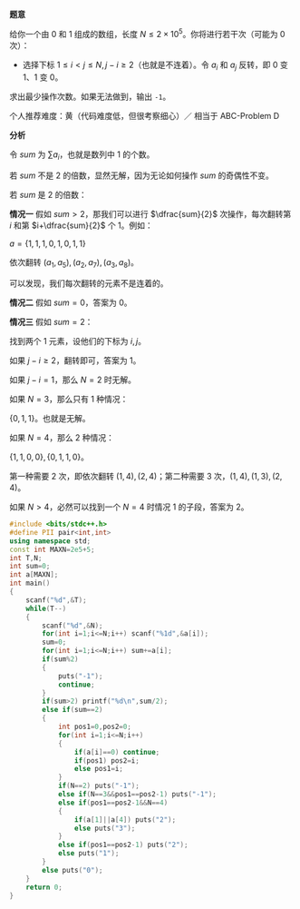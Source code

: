 **题意**

给你一个由 $0$ 和 $1$ 组成的数组，长度 $N \le 2 \times 10^5$。你将进行若干次（可能为 $0$ 次）：

- 选择下标 $1 \le i < j \le N,j-i \ge 2$（也就是不连着）。令 $a_i$ 和 $a_j$ 反转，即 $0$ 变 $1$、$1$ 变 $0$。

求出最少操作次数。如果无法做到，输出 `-1`。

个人推荐难度：黄（代码难度低，但很考察细心）／ 相当于 $\text{ABC-Problem D}$

**分析**

令 $sum$ 为 $\sum a_i$，也就是数列中 $1$ 的个数。

若 $sum$ 不是 $2$ 的倍数，显然无解，因为无论如何操作 $sum$ 的奇偶性不变。

若 $sum$ 是 $2$ 的倍数：

**情况一** 假如 $sum>2$，那我们可以进行 $\dfrac{sum}{2}$ 次操作，每次翻转第 $i$ 和第 $i+\dfrac{sum}{2}$ 个 $1$。例如：

$a=\{1,1,1,0,1,0,1,1\}$ 

依次翻转 $(a_1,a_5),(a_2,a_7),(a_3,a_8)$。

可以发现，我们每次翻转的元素不是连着的。

**情况二** 假如 $sum=0$，答案为 $0$。

**情况三** 假如 $sum=2$：

找到两个 $1$ 元素，设他们的下标为 $i,j$。

如果 $j-i \ge 2$，翻转即可，答案为 $1$。

如果 $j-i=1$，那么 $N=2$ 时无解。

如果 $N=3$，那么只有 $1$ 种情况：

$\{0,1,1\}$。也就是无解。

如果 $N=4$，那么 $2$ 种情况：

$\{1,1,0,0\},\{0,1,1,0\}$。

第一种需要 $2$ 次，即依次翻转 $(1,4),(2,4)$；第二种需要 $3$ 次，$(1,4),(1,3),(2,4)$。

如果 $N>4$，必然可以找到一个 $N=4$ 时情况 $1$ 的子段，答案为 $2$。

```cpp
#include <bits/stdc++.h>
#define PII pair<int,int>
using namespace std;
const int MAXN=2e5+5;
int T,N;
int sum=0;
int a[MAXN];
int main()
{
	scanf("%d",&T);
	while(T--)
	{
		scanf("%d",&N);
		for(int i=1;i<=N;i++) scanf("%1d",&a[i]);
		sum=0;
		for(int i=1;i<=N;i++) sum+=a[i];
		if(sum%2)
		{
			puts("-1");
			continue;
		}
		if(sum>2) printf("%d\n",sum/2);
		else if(sum==2)
		{
			int pos1=0,pos2=0;
			for(int i=1;i<=N;i++) 
			{
				if(a[i]==0) continue;
				if(pos1) pos2=i;
				else pos1=i;
			}
			if(N==2) puts("-1");
			else if(N==3&&pos1==pos2-1) puts("-1");
			else if(pos1==pos2-1&&N==4) 
			{
				if(a[1]||a[4]) puts("2");
				else puts("3");
			}
			else if(pos1==pos2-1) puts("2");
			else puts("1"); 
		}
		else puts("0");
	}
	return 0;
}
```






